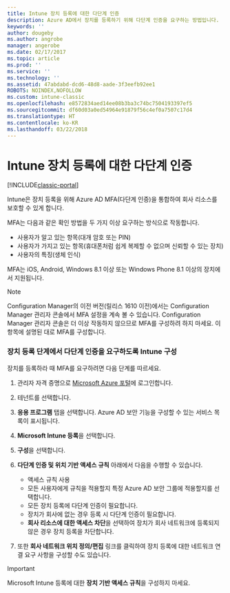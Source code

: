 ```yaml
---
title: Intune 장치 등록에 대한 다단계 인증
description: Azure AD에서 장치를 등록하기 위해 다단계 인증을 요구하는 방법입니다.
keywords: ''
author: dougeby
ms.author: angrobe
manager: angerobe
ms.date: 02/17/2017
ms.topic: article
ms.prod: ''
ms.service: ''
ms.technology: ''
ms.assetid: 47abdabd-dcd6-48d8-aade-3f3eefb92ee1
ROBOTS: NOINDEX,NOFOLLOW
ms.custom: intune-classic
ms.openlocfilehash: e8572834aed14ee08b3ba3c74bc7504193397ef5
ms.sourcegitcommit: df60d03a0ed54964e91879f56c4ef0a7507c17d4
ms.translationtype: HT
ms.contentlocale: ko-KR
ms.lasthandoff: 03/22/2018
---
```

# <a name="multi-factor-authentication-for-intune-device-enrollments"></a>Intune 장치 등록에 대한 다단계 인증

[!INCLUDE[classic-portal](../includes/classic-portal.md)]

Intune은 장치 등록을 위해 Azure AD MFA(다단계 인증)을 통합하여 회사 리소스를 보호할 수 있게 합니다.

MFA는 다음과 같은 확인 방법을 두 가지 이상 요구하는 방식으로 작동합니다. 

- 사용자가 알고 있는 항목(대개 암호 또는 PIN)
- 사용자가 가지고 있는 항목(휴대폰처럼 쉽게 복제할 수 없으며 신뢰할 수 있는 장치)
- 사용자의 특징(생체 인식)

MFA는 iOS, Android, Windows 8.1 이상 또는 Windows Phone 8.1 이상의 장치에서 지원됩니다.

> [!NOTE]
> Configuration Manager의 이전 버전(릴리스 1610 이전)에서는 Configuration Manager 관리자 콘솔에서 MFA 설정을 계속 볼 수 있습니다. Configuration Manager 관리자 콘솔은 더 이상 작동하지 않으므로 MFA를 구성하려 하지 마세요. 이 항목에 설명된 대로 MFA를 구성합니다.

### <a name="configure-intune-to-require-multi-factor-authentication-at-device-enrollment"></a>장치 등록 단계에서 다단계 인증을 요구하도록 Intune 구성
장치를 등록하라 때 MFA를 요구하려면 다음 단계를 따르세요.

1. 관리자 자격 증명으로 [Microsoft Azure 포털](https://manage.windowsazure.com)에 로그인합니다.
2. 테넌트를 선택합니다.
2. **응용 프로그램** 탭을 선택합니다. Azure AD 보안 기능을 구성할 수 있는 서비스 목록이 표시됩니다.
3. **Microsoft Intune 등록**을 선택합니다.
4. **구성**을 선택합니다. 
5. **다단계 인증 및 위치 기반 액세스 규칙** 아래에서 다음을 수행할 수 있습니다.
    
    -  액세스 규칙 사용
    -  모든 사용자에게 규칙을 적용할지 특정 Azure AD 보안 그룹에 적용할지를 선택합니다.
    -  모든 장치 등록에 다단계 인증이 필요합니다.
    -  장치가 회사에 없는 경우 등록 시 다단계 인증이 필요합니다.
    -  **회사 리소스에 대한 액세스 차단**을 선택하여 장치가 회사 네트워크에 등록되지 않은 경우 장치 등록을 차단합니다. 
4. 또한 **회사 네트워크 위치 정의/편집** 링크를 클릭하여 장치 등록에 대한 네트워크 연결 요구 사항을 구성할 수도 있습니다.

> [!IMPORTANT]
> 
> Microsoft Intune 등록에 대한 **장치 기반 액세스 규칙**을 구성하지 마세요.
